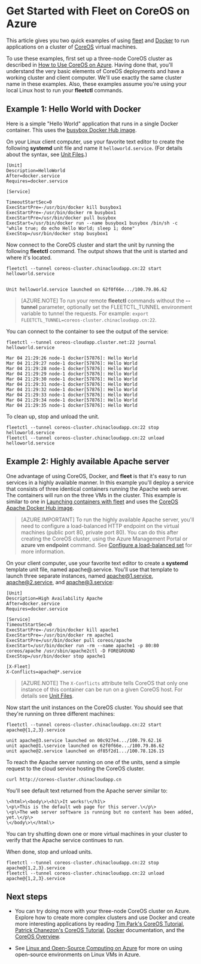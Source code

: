 <properties
	pageTitle="Get Started with Fleet on CoreOS | Windows Azure"
	description="Provides basic examples of using Fleet and Docker on a CoreOS Linux virtual machine created with the classic deployment model on Azure."
	services="virtual-machines"
	documentationCenter=""
	authors="dlepow"
	manager="timlt"
	editor=""
	tags="azure-service-management"/>

<tags
	ms.service="virtual-machines"
	ms.date="08/03/2015"
	wacn.date=""/>

# Get Started with Fleet on CoreOS on Azure

This article gives you two quick examples of using [fleet](https://github.com/coreos/fleet) and [Docker](https://www.docker.com/) to run applications on a cluster of [CoreOS] virtual machines.

To use these examples, first set up a three-node CoreOS cluster as described in [How to Use CoreOS on Azure]. Having done that, you'll understand the very basic elements of CoreOS deployments and have a working cluster and client computer. We'll use exactly the same cluster name in these examples. Also, these examples assume you're using your local Linux host to run your **fleetctl** commands.




## <a id='simple'>Example 1: Hello World with Docker</a>

Here is a simple "Hello World" application that runs in a single Docker container. This uses the [busybox Docker Hub image].

On your Linux client computer, use your favorite text editor to create the following **systemd** unit file and name it `helloworld.service`. (For details about the syntax, see [Unit Files].)

```
[Unit]
Description=HelloWorld
After=docker.service
Requires=docker.service

[Service]

TimeoutStartSec=0
ExecStartPre=-/usr/bin/docker kill busybox1
ExecStartPre=-/usr/bin/docker rm busybox1
ExecStartPre=/usr/bin/docker pull busybox
ExecStart=/usr/bin/docker run --name busybox1 busybox /bin/sh -c "while true; do echo Hello World; sleep 1; done"
ExecStop=/usr/bin/docker stop busybox1

```

Now connect to the CoreOS cluster and start the unit by running the following **fleetctl** command. The output shows that the unit is started and where it's located.


```
fleetctl --tunnel coreos-cluster.chinacloudapp.cn:22 start helloworld.service


Unit helloworld.service launched on 62f0f66e.../100.79.86.62
```

>[AZURE.NOTE] To run your remote **fleetctl** commands without the **--tunnel** parameter, optionally set the FLEETCTL_TUNNEL environment variable to tunnel the requests. For example: `export FLEETCTL_TUNNEL=coreos-cluster.chinacloudapp.cn:22`.


You can connect to the container to see the output of the service:

```
fleetctl --tunnel coreos-cloudapp.cluster.net:22 journal helloworld.service

Mar 04 21:29:26 node-1 docker[57876]: Hello World
Mar 04 21:29:27 node-1 docker[57876]: Hello World
Mar 04 21:29:28 node-1 docker[57876]: Hello World
Mar 04 21:29:29 node-1 docker[57876]: Hello World
Mar 04 21:29:30 node-1 docker[57876]: Hello World
Mar 04 21:29:31 node-1 docker[57876]: Hello World
Mar 04 21:29:32 node-1 docker[57876]: Hello World
Mar 04 21:29:33 node-1 docker[57876]: Hello World
Mar 04 21:29:34 node-1 docker[57876]: Hello World
Mar 04 21:29:35 node-1 docker[57876]: Hello World
```

To clean up, stop and unload the unit.

```
fleetctl --tunnel coreos-cluster.chinacloudapp.cn:22 stop helloworld.service
fleetctl --tunnel coreos-cluster.chinacloudapp.cn:22 unload helloworld.service
```


## <a id='highavail'>Example 2: Highly available Apache server</a>

One advantage of using CoreOS, Docker, and **fleet** is that it's easy to run services in a highly available manner. In this example you'll deploy a service that consists of three identical containers running the Apache web server. The containers will run on the three VMs in the cluster. This example is similar to one in [Launching containers with fleet] and uses the [CoreOS Apache Docker Hub image].

>[AZURE.IMPORTANT] To run the highly available Apache server, you'll need to configure a load-balanced HTTP endpoint on the virtual machines (public port 80, private port 80). You can do this after creating the CoreOS cluster, using the Azure Management Portal or **azure vm endpoint** command. See [Configure a load-balanced set] for more information.

On your client computer, use your favorite text editor to create a **systemd** template unit file, named apache@.service. You'll use that template to launch three separate instances, named apache@1.service, apache@2.service, and apache@3.service:

```
[Unit]
Description=High Availability Apache
After=docker.service
Requires=docker.service

[Service]
TimeoutStartSec=0
ExecStartPre=-/usr/bin/docker kill apache1
ExecStartPre=-/usr/bin/docker rm apache1
ExecStartPre=/usr/bin/docker pull coreos/apache
ExecStart=/usr/bin/docker run -rm --name apache1 -p 80:80 coreos/apache /usr/sbin/apache2ctl -D FOREGROUND
ExecStop=/usr/bin/docker stop apache1

[X-Fleet]
X-Conflicts=apache@*.service
```

>[AZURE.NOTE] The `X-Conflicts` attribute tells CoreOS that only one instance of this container can be run on a given CoreOS host. For details see [Unit Files].

Now start the unit instances on the CoreOS cluster. You should see that they're running on three different machines:

```
fleetctl --tunnel coreos-cluster.chinacloudapp.cn:22 start apache@{1,2,3}.service

unit apache@3.service launched on 00c927e4.../100.79.62.16
unit apache@1.\service launched on 62f0f66e.../100.79.86.62
unit apache@2.service launched on df85f2d1.../100.78.126.15

```
To reach the Apache server running on one of the units, send a simple request to the cloud service hosting the CoreOS cluster.

`curl http://coreos-cluster.chinacloudapp.cn`

You'll see default text returned from the Apache server similar to:

```
\<html>\<body\>\<h1\>It works!\</h1\>
\<p\>This is the default web page for this server.\</p\>
\<p\>The web server software is running but no content has been added, yet.\</p\>
\</body\>\</html\>
```

You can try shutting down one or more virtual machines in your cluster to verify that the Apache service continues to run.

When done, stop and unload units.

```
fleetctl --tunnel coreos-cluster.chinacloudapp.cn:22 stop apache@{1,2,3}.service
fleetctl --tunnel coreos-cluster.chinacloudapp.cn:22 unload apache@{1,2,3}.service

```

## Next steps

* You can try doing more with your three-node CoreOS cluster on Azure. Explore how to create more complex clusters and use Docker and create more interesting applications by reading [Tim Park's CoreOS Tutorial], [Patrick Chanezon's CoreOS Tutorial], [Docker] documentation, and the [CoreOS Overview].

* See [Linux and Open-Source Computing on Azure] for more on using open-source environments on Linux VMs in Azure.

<!--Link references-->
[Azure Command-Line Interface (Azure)]: /documentation/articles/xplat-cli-install
[CoreOS]: https://coreos.com/
[CoreOS Overview]: https://coreos.com/using-coreos/
[CoreOS with Azure]: https://coreos.com/docs/running-coreos/cloud-providers/azure/
[Tim Park's CoreOS Tutorial]: https://github.com/timfpark/coreos-azure
[Patrick Chanezon's CoreOS Tutorial]: https://github.com/chanezon/azure-linux/tree/master/coreos/cloud-init
[Docker]: http://docker.io
[YAML]: http://yaml.org/
[How to Use CoreOS on Azure]: /documentation/articles/virtual-machines-linux-coreos-how-to
[Configure a load-balanced set]: /documentation/articles/load-balancer-internet-getstarted
[Launching containers with fleet]: https://coreos.com/docs/launching-containers/launching/launching-containers-fleet/
[Unit Files]: https://coreos.com/docs/launching-containers/launching/fleet-unit-files/
[busybox Docker Hub image]: https://registry.hub.docker.com/_/busybox/
[CoreOS Apache Docker Hub image]: https://registry.hub.docker.com/u/coreos/apache/
[Linux and Open-Source Computing on Azure]: /documentation/articles/virtual-machines-linux-opensource